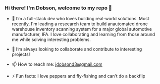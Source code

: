 ### Hi there! I'm Dobson, welcome to my repo 👋

- 🔭 I’m a full-stack dev who loves building real-world solutions. Most recently, I'm leading a reseearch team to build anautomated drone warehouse inventory scanning system for a major global automotive manufacturer, IFA. I love collaborating and learning from those around me while solving interesting problems.

- 👯 I’m always looking to collaborate and contribute to interesting projects!

- 📫 How to reach me: jdobsond3@gmail.com

- ⚡ Fun facts: I love peppers and fly-fishing and can't do a backflip
